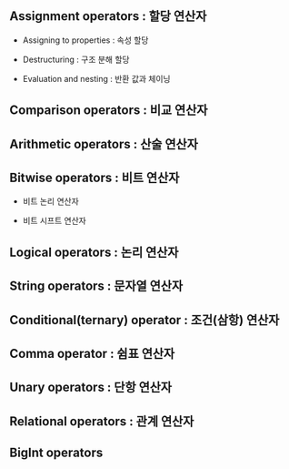 ## Assignment operators : 할당 연산자

- Assigning to properties : 속성 할당

- Destructuring : 구조 분해 할당

- Evaluation and nesting : 반환 값과 체이닝

## Comparison operators : 비교 연산자

## Arithmetic operators : 산술 연산자

## Bitwise operators : 비트 연산자

- 비트 논리 연산자

- 비트 시프트 연산자

## Logical operators : 논리 연산자

## String operators : 문자열 연산자

## Conditional(ternary) operator : 조건(삼항) 연산자

## Comma operator : 쉼표 연산자

## Unary operators : 단항 연산자

## Relational operators : 관계 연산자

## BigInt operators
